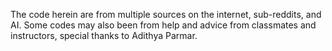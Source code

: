 
The code herein are from multiple sources on the internet, sub-reddits, and AI. Some codes may also been from help and advice from classmates and instructors, special thanks to Adithya Parmar.